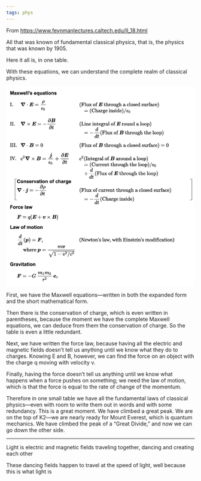 ```yaml
---
tags: phys 
---
```


From <https://www.feynmanlectures.caltech.edu/II_18.html>

All that was known of fundamental classical physics, that is, the physics that was known by 1905. 

Here it all is, in one table. 

With these equations, we can understand the complete realm of classical physics.

![](/static/img/classical.png)

First, we have the Maxwell equations—written in both the expanded form and the short mathematical form. 

Then there is the conservation of charge, which is even written in parentheses, because the moment we have the complete Maxwell equations, we can deduce from them the conservation of charge. So the table is even a little redundant. 

Next, we have written the force law, because having all the electric and magnetic fields doesn’t tell us anything until we know what they do to charges. Knowing E and B, however, we can find the force on an object with the charge q moving with velocity v. 

Finally, having the force doesn’t tell us anything until we know what happens when a force pushes on something; we need the law of motion, which is that the force is equal to the rate of change of the momentum.

Therefore in one small table we have all the fundamental laws of classical physics—even with room to write them out in words and with some redundancy. This is a great moment. We have climbed a great peak. We are on the top of K2—we are nearly ready for Mount Everest, which is quantum mechanics. We have climbed the peak of a “Great Divide,” and now we can go down the other side.

---

Light is electric and magnetic fields traveling together, dancing and creating each other

These dancing fields happen to travel at the speed of light, well because this is what light is 

